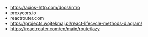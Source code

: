 - https://axios-http.com/docs/intro
- proxycors.io
- reactrouter.com
- https://projects.wojtekmaj.pl/react-lifecycle-methods-diagram/
- https://reactrouter.com/en/main/route/lazy